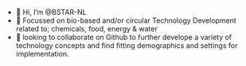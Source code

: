 - 👋 Hi, I’m @BSTAR-NL
- 👀 Focussed on bio-based and/or circular Technology Development related to; chemicals, food, energy & water
- 🌱 looking to collaborate on Github to further develope a variety of technology concepts and find fitting demographics and settings for implementation. 


<!---
BSTAR-NL/BSTAR-NL is a ✨ special ✨ repository because its `README.md` (this file) appears on your GitHub profile.
You can click the Preview link to take a look at your changes.
--->
